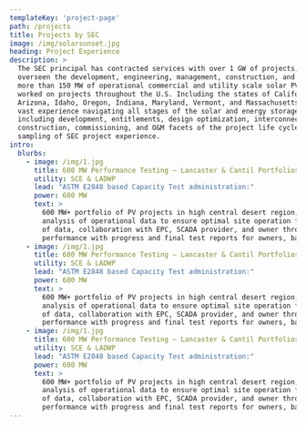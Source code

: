 ```yaml
---
templateKey: 'project-page'
path: /projects
title: Projects by SEC
image: /img/solarsunset.jpg
heading: Project Experience
description: >
  The SEC principal has contracted services with over 1 GW of projects, having directly
  overseen the development, engineering, management, construction, and commissioning of
  more than 150 MW of operational commercial and utility scale solar PV assets.  SEC has
  worked on projects throughout the U.S. Including the states of California, Nevada,
  Arizona, Idaho, Oregon, Indiana, Maryland, Vermont, and Massachusetts.  We possess
  vast experience navigating all stages of the solar and energy storage project lifecycle
  including development, entitlements, design optimization, interconnection, engineering,
  construction, commissioning, and O&M facets of the project life cycle.  Below is a
  sampling of SEC project experience.
intro:
  blurbs:
    - image: /img/1.jpg
      title: 600 MW Performance Testing – Lancaster & Cantil Portfolios
      utility: SCE & LADWP
      lead: "ASTM E2848 based Capacity Test administration:"
      power: 600 MW
      text: >
        600 MW+ portfolio of PV projects in high central desert region, detailed troubleshooting
        analysis of operational data to ensure optimal site operation for testing, regression analysis
        of data, collaboration with EPC, SCADA provider, and owner throughout test period, certified
        performance with progress and final test reports for owners, bank engineers, and utility
    - image: /img/1.jpg
      title: 600 MW Performance Testing – Lancaster & Cantil Portfolios
      utility: SCE & LADWP
      lead: "ASTM E2848 based Capacity Test administration:"
      power: 600 MW
      text: >
        600 MW+ portfolio of PV projects in high central desert region, detailed troubleshooting
        analysis of operational data to ensure optimal site operation for testing, regression analysis
        of data, collaboration with EPC, SCADA provider, and owner throughout test period, certified
        performance with progress and final test reports for owners, bank engineers, and utility
    - image: /img/1.jpg
      title: 600 MW Performance Testing – Lancaster & Cantil Portfolios
      utility: SCE & LADWP
      lead: "ASTM E2848 based Capacity Test administration:"
      power: 600 MW
      text: >
        600 MW+ portfolio of PV projects in high central desert region, detailed troubleshooting
        analysis of operational data to ensure optimal site operation for testing, regression analysis
        of data, collaboration with EPC, SCADA provider, and owner throughout test period, certified
        performance with progress and final test reports for owners, bank engineers, and utility
---
```

